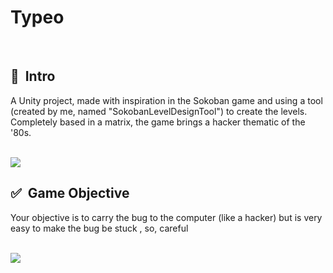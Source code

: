 # Typeo
<br>


## 🚀&nbsp; Intro

<p>A Unity project, made with inspiration in the Sokoban game and using a tool (created by me, named "SokobanLevelDesignTool") to create the levels. Completely based in a matrix, the game brings a hacker thematic of the '80s.</p>
<br>
  
<img src="https://media.giphy.com/media/dXudauZRy0Z8iMBnkF/giphy.gif">

<br>


## ✅&nbsp; Game Objective


<p>Your objective is to carry the bug to the computer (like a hacker) but is very easy to make the bug be stuck , so, careful</p>

<br>

<img src="https://media.giphy.com/media/Yq9R2uMrIGmxudixCa/giphy.gif">

